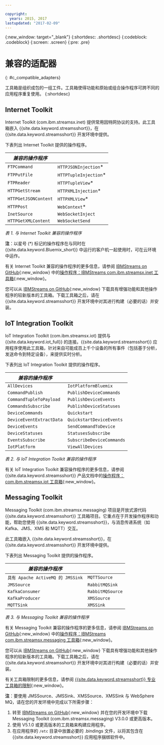 ```yaml
---

copyright:
  years: 2015, 2017
lastupdated: "2017-02-09"
---
```


<!-- Attribute definitions --> 
{:new_window: target="_blank"}
{:shortdesc: .shortdesc}
{:codeblock: .codeblock}
{:screen: .screen}
{:pre: .pre}

# 兼容的适配器
{: #c_compatible_adapters}


工具箱是组织成包的一组工件。工具箱使得功能和原始或组合操作程序可跨不同的应用程序重复使用。
{:shortdesc}

## Internet Toolkit

Internet Toolkit (com.ibm.streamsx.inet) 提供常用因特网协议的支持。此工具箱嵌入 {{site.data.keyword.streamsshort}}，在 {{site.data.keyword.streamsshort}} 开发环境中提供。


下表列出 Internet Toolkit 提供的操作程序。


| ***兼容的操作程序*** | 							           |
| ---------------------------| ----------------------- |
| `FTPCommand` 	   		 	     |	`HTTPJSONInjection`*   | 	 	 	
|  `FTPPutFile`				       |	`HTTPTupleInjection`*	 |
| `FTPReader`    	 		       | 	`HTTPTupleView`*		   |
| `HTTPGetStream`			       | 	`HTTPXMLInjection`*		 |
| `HTTPGetJSONContent`	 	   |  `HTTPXMLView`*			 	 |
| `HTTPPost`				         |  `WebContext`*				   |
| `InetSource`				       |  `WebSocketInject`			 |
| `HTTPGetXMLContent`		     |  `WebSocketSend`			 	 |

*表 1. 与 Internet Toolkit 兼容的操作程序*

**注**：以星号 (*) 标记的操作程序在与同时在 {{site.data.keyword.Bluemix_short}} 中运行的客户机一起使用时，可在云环境中运作。

有关 Internet Toolkit 兼容的操作程序的更多信息，请参阅 [IBMStreams on GitHub](https://github.com/IBMStreams){:new_window} 中的[操作程序：IBMStreams com.ibm.streamsx.inet 工具箱](http://ibmstreams.github.io/streamsx.inet/com.ibm.streamsx.inet/doc/spldoc/html/toolkits/ix$Operator.html){:new_window}。

您可以从 [IBMStreams on GitHub](https://github.com/IBMStreams){:new_window} 下载具有增强功能和其他操作程序的较新版本的工具箱。下载工具箱之后，请在 {{site.data.keyword.streamsshort}} 开发环境中对其进行构建（必要的话）并安装。


## IoT Integration Toolkit

IoT Integration Toolkit (com.ibm.streamsx.iot) 提供与 {{site.data.keyword.iot_full}} 的连接。{{site.data.keyword.streamsshort}} 应用程序使用此工具箱，针对来自可能成百上千个设备的所有事件（包括基于分析，发送命令到特定设备），来提供实时分析。


下表列出 IoT Integration Toolkit 提供的操作程序。


| ***兼容的操作程序*** | 							               |
| ---------------------------| --------------------------- |
| `AllDevices` 	   			     |	`IotPlatformBluemix`  		 | 	 	 	
| `CommandPublish`		 	     |	`PublishDeviceCommands`		 |
| `CommandTupleToPayload`	   | 	`PublishDeviceEvents`	 	   |
| `CommandsSubscribe`	 	     | 	`PublishDeviceStatuses`		 |
| `DeviceCommands`	 	 	     |  `Quickstart`				       |
| `DeviceEventExtractData`	 |  `QuickstartDeviceEvents`	 |
| `DeviceEvents`			       |  `SendCommandToDevice`		   |
| `DeviceStatuses`		 	     |  `StatusesSubscribe`			   |
| `EventsSubscribe`			     |  `SubscribeDeviceCommands`	 |
| `IotPlatform`				       |  `ViewAllDevices`			     |

*表 2. 与 IoT Integration Toolkit 兼容的操作程序*

有关 IoT Integration Toolkit 兼容操作程序的更多信息，请参阅 {{site.data.keyword.streamsshort}} 产品文档中的[操作程序：com.ibm.streamsx.iot 工具箱](http://www.ibm.com/support/knowledgecenter/SSCRJU_4.2.0/com.ibm.streams.toolkits.doc/spldoc/dita/tk$com.ibm.streamsx.iot/ix$Operator.html?lang=en){:new_window}。

## Messaging Toolkit

Messaging Toolkit (com.ibm.streamsx.messaging) 项目是开放式源代码 {{site.data.keyword.streamsshort}} 工具箱项目。它重点在于开发操作程序和功能，帮助您使用 {{site.data.keyword.streamsshort}}，与消息传递系统（如 Kafka、JMS、XMS 和 MQTT）交互。 

此工具箱嵌入 {{site.data.keyword.streamsshort}}，在 {{site.data.keyword.streamsshort}} 开发环境中提供。


下表列出 Messaging Toolkit 提供的操作程序。


| ***兼容的操作程序*** 		    | 						       |
| ---------------------------------	| ------------------ |
| `具有 Apache ActiveMQ 的 JMSSink`   	|	`MQTTSource`  	   | 	 	 	
| `JMSSource`		 	 			            |	`RabbitMQSink`		 |
| `KafkaConsumer`	 				          | `RabbitMQSource`	 |
| `KafkaProducer`	 	 			          | `XMSSource`	       |
| `MQTTSink`	 	 	 			            |  `XMSSink`				 |

*表 3. 与 Messaging Toolkit 兼容的操作程序*

有关 Messaging Toolkit 兼容的操作程序的更多信息，请参阅 [IBMStreams on GitHub](https://github.com/IBMStreams){:new_window} 中的[操作程序：IBMStreams com.ibm.streamsx.messaging 工具箱](http://ibmstreams.github.io/streamsx.messaging/com.ibm.streamsx.messaging/doc/spldoc/html/toolkits/ix$Operator.html){:new_window}。

您可以从 [IBMStreams on GitHub](https://github.com/IBMStreams){:new_window} 下载具有增强功能和其他操作程序的较新版本的工具箱。下载工具箱之后，请在 {{site.data.keyword.streamsshort}} 开发环境中对其进行构建（必要的话）并安装。


有关工具箱限制的更多信息，请参阅 [{{site.data.keyword.streamsshort}} 专业工具箱的限制](http://www.ibm.com/support/knowledgecenter/SSCRJU_4.2.0/com.ibm.streams.install.doc/doc/ibminfospherestreams-install-toolkit-restrictions.html){:new_window}。

**注**：要使用 JMSSource、JMSSink、XMSSource、XMSSink 与 WebSphere MQ，请在您的开发环境中完成以下所需步骤：
 

1. 转至 [IBMStreams on GitHub](https://github.com/IBMStreams){:new_window} 并在您的开发环境中下载 Messaging Toolkit (com.ibm.streamsx.messaging) V3.0.0 或更高版本。
2. 使用 V5.1.0 或更高版本的工具箱来构建应用程序。
3. 在应用程序的 `/etc` 目录中放置必要的 .bindings 文件，以将其包含在 {{site.data.keyword.streamsshort}} 应用程序捆绑软件中。
